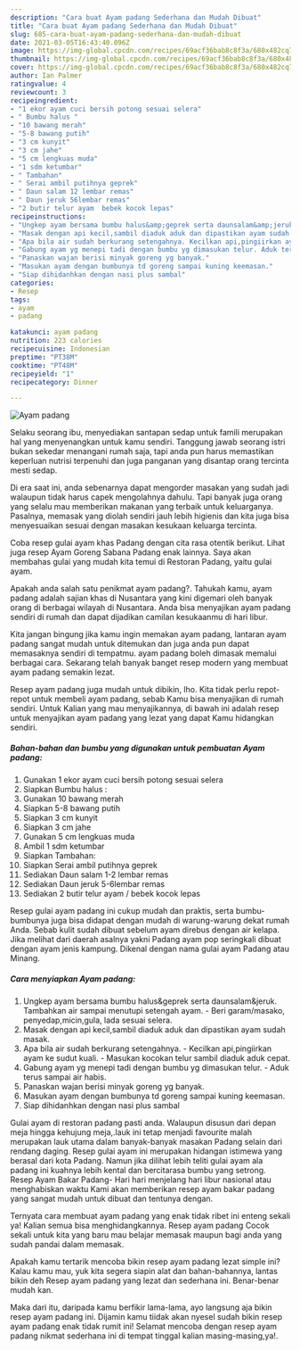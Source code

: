 ```yaml
---
description: "Cara buat Ayam padang Sederhana dan Mudah Dibuat"
title: "Cara buat Ayam padang Sederhana dan Mudah Dibuat"
slug: 685-cara-buat-ayam-padang-sederhana-dan-mudah-dibuat
date: 2021-03-05T16:43:40.096Z
image: https://img-global.cpcdn.com/recipes/69acf36bab8c8f3a/680x482cq70/ayam-padang-foto-resep-utama.jpg
thumbnail: https://img-global.cpcdn.com/recipes/69acf36bab8c8f3a/680x482cq70/ayam-padang-foto-resep-utama.jpg
cover: https://img-global.cpcdn.com/recipes/69acf36bab8c8f3a/680x482cq70/ayam-padang-foto-resep-utama.jpg
author: Ian Palmer
ratingvalue: 4
reviewcount: 3
recipeingredient:
- "1 ekor ayam cuci bersih potong sesuai selera"
- " Bumbu halus "
- "10 bawang merah"
- "5-8 bawang putih"
- "3 cm kunyit"
- "3 cm jahe"
- "5 cm lengkuas muda"
- "1 sdm ketumbar"
- " Tambahan"
- " Serai ambil putihnya geprek"
- " Daun salam 12 lembar remas"
- " Daun jeruk 56lembar remas"
- "2 butir telur ayam  bebek kocok lepas"
recipeinstructions:
- "Ungkep ayam bersama bumbu halus&amp;geprek serta daunsalam&amp;jeruk. Tambahkan air sampai menutupi setengah ayam. Beri garam/masako, penyedap,micin,gula, lada sesuai selera."
- "Masak dengan api kecil,sambil diaduk aduk dan dipastikan ayam sudah masak."
- "Apa bila air sudah berkurang setengahnya. Kecilkan api,pingiirkan ayam ke sudut kuali. Masukan kocokan telur sambil diaduk aduk cepat."
- "Gabung ayam yg menepi tadi dengan bumbu yg dimasukan telur. Aduk terus sampai air habis."
- "Panaskan wajan berisi minyak goreng yg banyak."
- "Masukan ayam dengan bumbunya td goreng sampai kuning keemasan."
- "Siap dihidanhkan dengan nasi plus sambal"
categories:
- Resep
tags:
- ayam
- padang

katakunci: ayam padang 
nutrition: 223 calories
recipecuisine: Indonesian
preptime: "PT38M"
cooktime: "PT48M"
recipeyield: "1"
recipecategory: Dinner

---
```



![Ayam padang](https://img-global.cpcdn.com/recipes/69acf36bab8c8f3a/680x482cq70/ayam-padang-foto-resep-utama.jpg)

Selaku seorang ibu, menyediakan santapan sedap untuk famili merupakan hal yang menyenangkan untuk kamu sendiri. Tanggung jawab seorang istri bukan sekedar menangani rumah saja, tapi anda pun harus memastikan keperluan nutrisi terpenuhi dan juga panganan yang disantap orang tercinta mesti sedap.

Di era  saat ini, anda sebenarnya dapat mengorder masakan yang sudah jadi walaupun tidak harus capek mengolahnya dahulu. Tapi banyak juga orang yang selalu mau memberikan makanan yang terbaik untuk keluarganya. Pasalnya, memasak yang diolah sendiri jauh lebih higienis dan kita juga bisa menyesuaikan sesuai dengan masakan kesukaan keluarga tercinta. 

Coba resep gulai ayam khas Padang dengan cita rasa otentik berikut. Lihat juga resep Ayam Goreng Sabana Padang enak lainnya. Saya akan membahas gulai yang mudah kita temui di Restoran Padang, yaitu gulai ayam.

Apakah anda salah satu penikmat ayam padang?. Tahukah kamu, ayam padang adalah sajian khas di Nusantara yang kini digemari oleh banyak orang di berbagai wilayah di Nusantara. Anda bisa menyajikan ayam padang sendiri di rumah dan dapat dijadikan camilan kesukaanmu di hari libur.

Kita jangan bingung jika kamu ingin memakan ayam padang, lantaran ayam padang sangat mudah untuk ditemukan dan juga anda pun dapat memasaknya sendiri di tempatmu. ayam padang boleh dimasak memalui berbagai cara. Sekarang telah banyak banget resep modern yang membuat ayam padang semakin lezat.

Resep ayam padang juga mudah untuk dibikin, lho. Kita tidak perlu repot-repot untuk membeli ayam padang, sebab Kamu bisa menyajikan di rumah sendiri. Untuk Kalian yang mau menyajikannya, di bawah ini adalah resep untuk menyajikan ayam padang yang lezat yang dapat Kamu hidangkan sendiri.

<!--inarticleads1-->

##### Bahan-bahan dan bumbu yang digunakan untuk pembuatan Ayam padang:

1. Gunakan 1 ekor ayam cuci bersih potong sesuai selera
1. Siapkan  Bumbu halus :
1. Gunakan 10 bawang merah
1. Siapkan 5-8 bawang putih
1. Siapkan 3 cm kunyit
1. Siapkan 3 cm jahe
1. Gunakan 5 cm lengkuas muda
1. Ambil 1 sdm ketumbar
1. Siapkan  Tambahan:
1. Siapkan  Serai ambil putihnya geprek
1. Sediakan  Daun salam 1-2 lembar remas
1. Sediakan  Daun jeruk 5-6lembar remas
1. Sediakan 2 butir telur ayam / bebek kocok lepas


Resep gulai ayam padang ini cukup mudah dan praktis, serta bumbu-bumbunya juga bisa didapat dengan mudah di warung-warung dekat rumah Anda. Sebab kulit sudah dibuat sebelum ayam direbus dengan air kelapa. Jika melihat dari daerah asalnya yakni Padang ayam pop seringkali dibuat dengan ayam jenis kampung. Dikenal dengan nama gulai ayam Padang atau Minang. 

<!--inarticleads2-->

##### Cara menyiapkan Ayam padang:

1. Ungkep ayam bersama bumbu halus&amp;geprek serta daunsalam&amp;jeruk. Tambahkan air sampai menutupi setengah ayam. - Beri garam/masako, penyedap,micin,gula, lada sesuai selera.
1. Masak dengan api kecil,sambil diaduk aduk dan dipastikan ayam sudah masak.
1. Apa bila air sudah berkurang setengahnya. - Kecilkan api,pingiirkan ayam ke sudut kuali. - Masukan kocokan telur sambil diaduk aduk cepat.
1. Gabung ayam yg menepi tadi dengan bumbu yg dimasukan telur. - Aduk terus sampai air habis.
1. Panaskan wajan berisi minyak goreng yg banyak.
1. Masukan ayam dengan bumbunya td goreng sampai kuning keemasan.
1. Siap dihidanhkan dengan nasi plus sambal


Gulai ayam di restoran padang pasti anda. Walaupun disusun dari depan meja hingga kehujung meja,.lauk ini tetap menjadi favourite malah merupakan lauk utama dalam banyak-banyak masakan Padang selain dari rendang daging. Resep gulai ayam ini merupakan hidangan istimewa yang berasal dari kota Padang. Namun jika dilihat lebih teliti gulai ayam ala padang ini kuahnya lebih kental dan bercitarasa bumbu yang setrong. Resep Ayam Bakar Padang- Hari hari menjelang hari libur nasional atau menghabiskan waktu Kami akan memberikan resep ayam bakar padang yang sangat mudah untuk dibuat dan tentunya dengan. 

Ternyata cara membuat ayam padang yang enak tidak ribet ini enteng sekali ya! Kalian semua bisa menghidangkannya. Resep ayam padang Cocok sekali untuk kita yang baru mau belajar memasak maupun bagi anda yang sudah pandai dalam memasak.

Apakah kamu tertarik mencoba bikin resep ayam padang lezat simple ini? Kalau kamu mau, yuk kita segera siapin alat dan bahan-bahannya, lantas bikin deh Resep ayam padang yang lezat dan sederhana ini. Benar-benar mudah kan. 

Maka dari itu, daripada kamu berfikir lama-lama, ayo langsung aja bikin resep ayam padang ini. Dijamin kamu tiidak akan nyesel sudah bikin resep ayam padang enak tidak rumit ini! Selamat mencoba dengan resep ayam padang nikmat sederhana ini di tempat tinggal kalian masing-masing,ya!.

